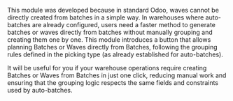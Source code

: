 This module was developed because in standard Odoo, waves cannot be directly created
from batches in a simple way. In warehouses where auto-batches are already configured,
users need a faster method to generate batches or waves directly from batches without manually
grouping and creating them one by one. This module introduces a button that allows
planning Batches or Waves directly from Batches, following the grouping rules defined in the
picking type (as already established for auto-batches).

It will be useful for you if your warehouse operations require creating Batches or Waves from
Batches in just one click, reducing manual work and ensuring that the grouping logic
respects the same fields and constraints used by auto-batches.
